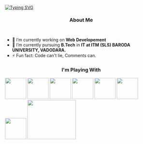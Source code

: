 
[![Typing SVG](https://readme-typing-svg.herokuapp.com?font=roboto&size=25&duration=4997&lines=Welcome+to+My+Github+Profile;Hii+%2C+I'm+Vasu)](https://git.io/typing-svg)

<h3 align="center">
  About Me
</h3><br>
<ul type="square">
  <li> 🔭 I’m currently working on <b> Web Developement</b></li>
  <li>🌱 I’m currently pursuing <b>B.Tech</b> in <b>IT at ITM (SLS) BARODA UNIVERSITY, VADODARA.</b></li>
  <li>⚡ Fun fact: Code can't lie, Comments can.</li>
</ul>

<h3 align="center">
  I'm Playing With 
</h3>

<img src="https://camo.githubusercontent.com/c61346fb6ea6a25b03315c7a3655fdf3f0368efed773cc2cf393b3ff26a4a8d2/68747470733a2f2f63646e2e776f726c64766563746f726c6f676f2e636f6d2f6c6f676f732f68746d6c2d312e737667" width="70" height="70" />
<img src="https://camo.githubusercontent.com/119b29ca4b9d31cf3969a94eb57fcfbbea0879b493c09c89dc6d4b7fb9e0dc37/68747470733a2f2f63646e2e776f726c64766563746f726c6f676f2e636f6d2f6c6f676f732f6373732d332e737667" width="70" height="70" />
<img src="https://camo.githubusercontent.com/f65efb8eec4948ac47e710a70b6f4bac3b389f5240b4b22bcee14509254945ce/68747470733a2f2f63646e2e776f726c64766563746f726c6f676f2e636f6d2f6c6f676f732f632d312e737667" width="70" height="70" />
<img src="https://camo.githubusercontent.com/16f6271f57e66053caabae23a13a4e5baf678013825d37409b42d64ebc25e246/68747470733a2f2f63646e2e776f726c64766563746f726c6f676f2e636f6d2f6c6f676f732f6a6176617363726970742d312e737667" width="70" height="70" />
<img src="https://camo.githubusercontent.com/ccee48bad16a9eedc9b5c5807e33ac2e85c9d433caee87d4ee7bb3c10b5c89d9/68747470733a2f2f63646e2e776f726c64766563746f726c6f676f2e636f6d2f6c6f676f732f707974686f6e2d332e737667" width="70" height="70" />
<img src="https://upload.wikimedia.org/wikipedia/commons/thumb/b/b2/Bootstrap_logo.svg/1200px-Bootstrap_logo.svg.png" width="70" height="70" />
<img src="https://dev.java/assets/images/java-logo-vert-blk.png" width="70" height="70" />

<img src="https://media.giphy.com/media/qgQUggAC3Pfv687qPC/giphy.gif" width="160" height="130" />
